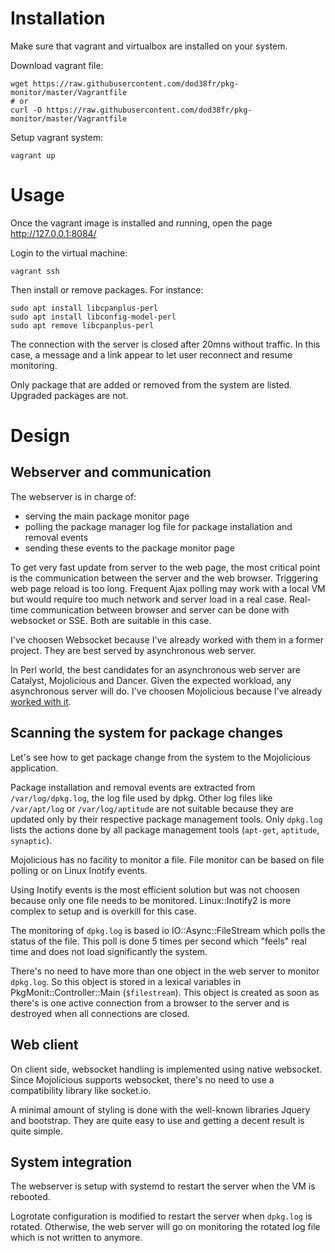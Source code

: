 
# Installation

Make sure that vagrant and virtualbox are installed on your system.

Download vagrant file:
```
wget https://raw.githubusercontent.com/dod38fr/pkg-monitor/master/Vagrantfile
# or
curl -O https://raw.githubusercontent.com/dod38fr/pkg-monitor/master/Vagrantfile
```

Setup vagrant system:
```
vagrant up
```

# Usage

Once the vagrant image is installed and running, open the page http://127.0.0.1:8084/

Login to the virtual machine:
```
vagrant ssh
```

Then install or remove packages. For instance:
```
sudo apt install libcpanplus-perl
sudo apt install libconfig-model-perl
sudo apt remove libcpanplus-perl
```

The connection with the server is closed after 20mns without
traffic. In this case, a message and a link appear to let user
reconnect and resume monitoring.

Only package that are added or removed from the system are
listed. Upgraded packages are not.

# Design

## Webserver and communication

The webserver is in charge of:
* serving the main package monitor page
* polling the package manager log file for package installation and removal events
* sending these events to the package monitor page

To get very fast update from server to the web page, the most critical
point is the communication between the server and the web
browser. Triggering web page reload is too long. Frequent Ajax polling
may work with a local VM but would require too much network and server
load in a real case. Real-time communication between browser and
server can be done with websocket or SSE. Both are suitable in this
case.

I've choosen Websocket because I've already worked with them in a
former project. They are best served by asynchronous web server.

In Perl world, the best candidates for an asynchronous web server are
Catalyst, Mojolicious and Dancer. Given the expected workload, any
asynchronous server will do.  I've choosen Mojolicious because I've
already
[worked with it](http://connect.ed-diamond.com/GNU-Linux-Magazine/GLMF-169/Creer-une-application-Perl-autour-de-MySQL-Integration-avec-Mojolicious-HTML-Tiny-et-HTML-FormHandler-3-3).

## Scanning the system for package changes

Let's see how to get package change from the system to the Mojolicious
application.

Package installation and removal events are extracted from
`/var/log/dpkg.log`, the log file used by dpkg. Other log files like
`/var/apt/log` or `/var/log/aptitude` are not suitable because they
are updated only by their respective package management tools. Only
`dpkg.log` lists the actions done by all package management tools
(`apt-get`, `aptitude`, `synaptic`).

Mojolicious has no facility to monitor a file. File monitor can be
based on file polling or on Linux Inotify events.

Using Inotify events is the most efficient solution but was not
choosen because only one file needs to be monitored. Linux::Inotify2
is more complex to setup and is overkill for this case.

The monitoring of `dpkg.log` is based io IO::Async::FileStream which
polls the status of the file. This poll is done 5 times per second which
"feels" real time and does not load significantly the system.

There's no need to have more than one object in the web server to
monitor `dpkg.log`. So this object is stored in a lexical variables in
PkgMonit::Controller::Main (`$filestream`). This object is created as
soon as there's is one active connection from a browser to the server
and is destroyed when all connections are closed.

## Web client

On client side, websocket handling is implemented using native
websocket. Since Mojolicious supports websocket, there's no need to
use a compatibility library like socket.io.

A minimal amount of styling is done with the well-known libraries
Jquery and bootstrap. They are quite easy to use and getting a decent
result is quite simple.

## System integration

The webserver is setup with systemd to restart the server when the VM
is rebooted.

Logrotate configuration is modified to restart the server when
`dpkg.log` is rotated. Otherwise, the web server will go on monitoring
the rotated log file which is not written to anymore.


